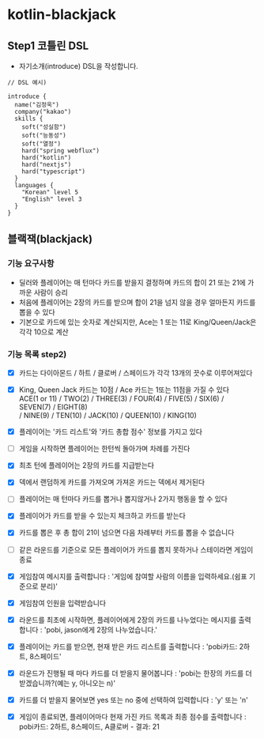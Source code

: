 # kotlin-blackjack

## Step1 코틀린 DSL

- 자기소개(introduce) DSL을 작성합니다.
```
// DSL 예시)

introduce {
  name("김정욱")
  company("kakao")
  skills {
    soft("성실함")
    soft("능동성")
    soft("열정")
    hard("spring webflux")
    hard("kotlin")
    hard("nextjs")
    hard("typescript")
  }
  languages {
    "Korean" level 5
    "English" level 3
  }
}
```


## 블랙잭(blackjack)

### 기능 요구사항
 - 딜러와 플레이어는 매 턴마다 카드를 받을지 결정하며 카드의 합이 21 또는 21에 가까운 사람이 승리
 - 처음에 플레이어는 2장의 카드를 받으며 합이 21을 넘지 않을 경우 얼마든지 카드를 뽑을 수 있다
 - 기본으로 카드에 있는 숫자로 계산되지만, Ace는 1 또는 11로 King/Queen/Jack은 각각 10으로 계산


### 기능 목록 step2)
 - [x] 카드는 다이아몬드 / 하트 / 클로버 / 스페이드가 각각 13개의 끗수로 이루어져있다
 - [x] King, Queen Jack 카드는 10점 / Ace 카드는 1또는 11점을 가질 수 있다 <br />
    ACE(1 or 11) / TWO(2) / THREE(3) / FOUR(4) / FIVE(5) / SIX(6) / SEVEN(7) / EIGHT(8) <br /> 
    / NINE(9) / TEN(10) / JACK(10) / QUEEN(10) / KING(10)

 - [x] 플레이어는 '카드 리스트'와 '카드 총합 점수' 정보를 가지고 있다
 - [ ] 게임을 시작하면 플레이어는 한턴씩 돌아가며 차례를 가진다
 - [x] 최초 턴에 플레이어는 2장의 카드를 지급받는다
 - [x] 덱에서 랜덤하게 카드를 가져오며 가져온 카드는 덱에서 제거된다
 - [ ] 플레이어는 매 턴마다 카드를 뽑거나 뽑지않거나 2가지 행동을 할 수 있다
 - [x] 플레이어가 카드를 받을 수 있는지 체크하고 카드를 받는다
 - [x] 카드를 뽑은 후 총 합이 21이 넘으면 다음 차례부터 카드를 뽑을 수 없습니다
 - [ ] 같은 라운드를 기준으로 모든 플레이어가 카드를 뽑지 못하거나 스테이라면 게임이 종료

 - [x] 게임참여 메시지를 출력합니다 : '게임에 참여할 사람의 이름을 입력하세요.(쉼표 기준으로 분리)'
 - [x] 게임참여 인원을 입력받습니다

 - [x] 라운드를 최초에 시작하면, 플레이어에게 2장의 카드를 나누었다는 메시지를 출력합니다 : 'pobi, jason에게 2장의 나누었습니다.'
 - [x] 플레이어는 카드를 받으면, 현재 받은 카드 리스트를 출력합니다 : 'pobi카드: 2하트, 8스페이드'

 - [x] 라운드가 진행될 때 마다 카드를 더 받을지 물어봅니다 : 'pobi는 한장의 카드를 더 받겠습니까?(예는 y, 아니오는 n)'
 - [x] 카드를 더 받을지 물어보면 yes 또는 no 중에 선택하여 입력합니다 : 'y' 또는 'n'

 - [x] 게임이 종료되면, 플레이어마다 현재 가진 카드 목록과 최종 점수를 출력합니다 : pobi카드: 2하트, 8스페이드, A클로버 - 결과: 21





